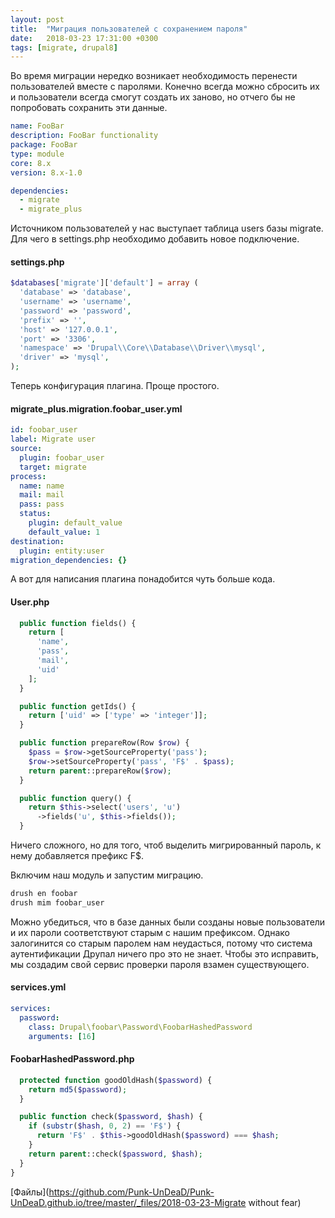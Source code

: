 ```yaml
---
layout: post
title:  "Миграция пользователей с сохранением пароля"
date:   2018-03-23 17:31:00 +0300
tags: [migrate, drupal8]
---
```


Во время миграции нередко возникает необходимость 
перенести пользователей вместе с паролями.
Конечно всегда можно сбросить их и пользователи 
всегда смогут создать их заново, 
но отчего бы не попробовать сохранить эти данные. 

```yaml
name: FooBar
description: FooBar functionality
package: FooBar
type: module
core: 8.x
version: 8.x-1.0

dependencies:
  - migrate
  - migrate_plus
```

Источником пользователей у нас выступает таблица 
users базы migrate. Для чего в settings.php
необходимо добавить новое подключение.

#### settings.php
```php
$databases['migrate']['default'] = array (
  'database' => 'database',
  'username' => 'username',
  'password' => 'password',
  'prefix' => '',
  'host' => '127.0.0.1',
  'port' => '3306',
  'namespace' => 'Drupal\\Core\\Database\\Driver\\mysql',
  'driver' => 'mysql',
);
```

Теперь конфигурация плагина. Проще простого.

#### migrate_plus.migration.foobar_user.yml
```yaml
id: foobar_user
label: Migrate user
source:
  plugin: foobar_user
  target: migrate
process:
  name: name
  mail: mail
  pass: pass
  status:
    plugin: default_value
    default_value: 1
destination:
  plugin: entity:user
migration_dependencies: {}
```

А вот для написания плагина понадобится чуть больше кода.

#### User.php
```php
  public function fields() {
    return [
      'name',
      'pass',
      'mail',
      'uid'
    ];
  }

  public function getIds() {
    return ['uid' => ['type' => 'integer']];
  }

  public function prepareRow(Row $row) {
    $pass = $row->getSourceProperty('pass');
    $row->setSourceProperty('pass', 'F$' . $pass);
    return parent::prepareRow($row);
  }

  public function query() {
    return $this->select('users', 'u')
      ->fields('u', $this->fields());
  }
```

Ничего сложного, но для того, чтоб выделить
мигрированный пароль, к нему добавляется префикс F$.

Включим наш модуль и запустим миграцию.
```bash
drush en foobar
drush mim foobar_user
```
Можно убедиться, что в базе данных были созданы новые
пользователи и их пароли соответствуют старым с нашим префиксом.
Однако залогинится со старым паролем нам неудасться, потому что
система аутентификации Друпал ничего про это не знает.
Чтобы это исправить, мы создадим свой сервис проверки пароля
взамен существующего.

#### services.yml
```yaml
services:
  password:
    class: Drupal\foobar\Password\FoobarHashedPassword
    arguments: [16]
```
#### FoobarHashedPassword.php
```php
  protected function goodOldHash($password) {
    return md5($password);
  }

  public function check($password, $hash) {
    if (substr($hash, 0, 2) == 'F$') {
      return 'F$' . $this->goodOldHash($password) === $hash;
    }
    return parent::check($password, $hash);
  }
}
```
[Файлы](https://github.com/Punk-UnDeaD/Punk-UnDeaD.github.io/tree/master/_files/2018-03-23-Migrate without fear)
